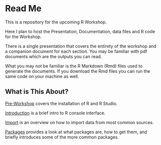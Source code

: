 # Read Me

This is a repository for the upcoming R Workshop. 

Here I plan to host the Presentation, Documentation, data files and R code for the Workshop.

There is a single presentation that covers the entirety of the workshop and a companion document for each section. You may be familiar with pdf documents which are the outputs you can read. 

What you may not be familiar is the R Markdown (Rmd) files used to generate the documents. If you download the Rmd files you can run the same code on your machine as well.

## What is This About?

[Pre-Workshop](0_R_workshop.pdf) covers the installation of R and R Studio.

[Introduction](1_Introduction.pdf) is a brief intro to R console interface.

[Import](2_Import.pdf) is an overview on how to import data from most common sources.

[Packages](3_packages.pdf) provides a look at what packages are, how to get them, and briefly introduces some of the more common packages.
